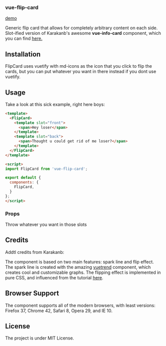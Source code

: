 ### vue-flip-card
[demo](https://andersponders.github.io/vue-flip-card/demo/)


Generic flip card that allows for completely arbitrary content on each side. Slot-ified version of Karakanb's awesome **vue-info-card** component, which you can find [here.](https://github.com/karakanb/vue-info-card)

## Installation
FlipCard uses vuetify with md-icons as the icon that you click to flip the cards, but you can put whatever you want in there instead if you dont use vuetify.

## Usage

Take a look at this sick example, right here boys:

```html
<template>
  <FlipCard>
    <template slot="front">
      <span>Hey loser</span>
    </template>
    <template slot="back">
      <span>Thought u could get rid of me loser?</span>
    </template>
  </FlipCard>
</template>

<script>
import FlipCard from 'vue-flip-card';

export default {
  components: {
    FlipCard,
  }
};
</script>
```
### Props

Throw whatever you want in those slots

## Credits

Addtl credits from Karakanb:


The component is based on two main features: spark line and flip effect. The spark line is created with the amazing [vuetrend](https://github.com/QingWei-Li/vue-trend) component, which creates cool and customizable graphs. The flipping effect is implemented in pure CSS, and influenced from the tutorial [here](https://davidwalsh.name/css-flip). 

## Browser Support
The component supports all of the modern browsers, with least versions: Firefox 37, Chrome 42, Safari 8, Opera 29, and IE 10.

## License
The project is under MIT License.
